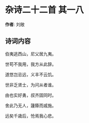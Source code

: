 # 杂诗二十二首  其一八

**作者**: 刘敞

## 诗词内容

伯夷逃西山，尼父居九夷。

世苟不我用，我方从此辞。

道悠岂忌远，义丰不云饥。

世非乏贤士，为问从者谁。

由也实好勇，叔齐固同时。

舍此乃无人，籧篨而戚施。

远矣千歳后，怆焉我心悲。


